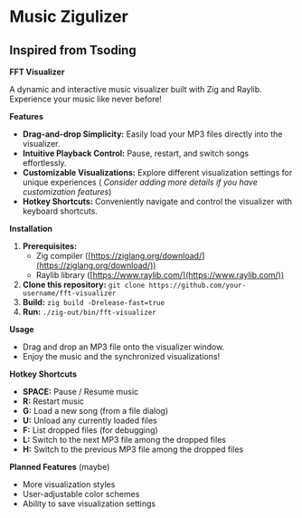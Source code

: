 
# Music Zigulizer
## Inspired from Tsoding
**FFT Visualizer**

A dynamic and interactive music visualizer built with Zig and Raylib. Experience your music like never before!

**Features**

* **Drag-and-drop Simplicity:** Easily load your MP3 files directly into the visualizer.
* **Intuitive Playback Control:** Pause, restart, and switch songs effortlessly.
* **Customizable Visualizations:** Explore different visualization settings for unique experiences  ( *Consider adding more details if you have customization features*) 
* **Hotkey Shortcuts:** Conveniently navigate and control the visualizer with keyboard shortcuts.

**Installation**

1. **Prerequisites:** 
   * Zig compiler ([https://ziglang.org/download/](https://ziglang.org/download/))
   * Raylib library ([https://www.raylib.com/](https://www.raylib.com/))
2. **Clone this repository:** `git clone https://github.com/your-username/fft-visualizer`
3. **Build:** `zig build -Drelease-fast=true` 
4. **Run:** `./zig-out/bin/fft-visualizer`

**Usage**

* Drag and drop an MP3 file onto the visualizer window.
* Enjoy the music and the synchronized visualizations!

**Hotkey Shortcuts**

* **SPACE:** Pause / Resume music
* **R:** Restart music 
* **G:** Load a new song (from a file dialog)
* **U:** Unload any currently loaded files
* **F:** List dropped files (for debugging)
* **L:** Switch to the next MP3 file among the dropped files
* **H:** Switch to the previous MP3 file among the dropped files

**Planned Features** (maybe)

* More visualization styles
* User-adjustable color schemes
* Ability to save visualization settings


